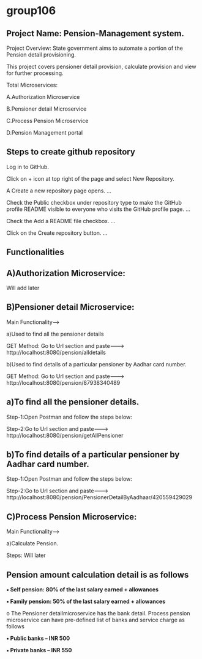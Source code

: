 # group106

Project Name: Pension-Management system.
---------------

Project Overview:
State government aims to automate a portion of the Pension detail provisioning.

This project covers pensioner detail provision, calculate provision and view for further processing.

Total Microservices:

A.Authorization Microservice

B.Pensioner detail Microservice

C.Process Pension Microservice

D.Pension Management portal

Steps to create github repository
---------------
Log in to GitHub.

Click on + icon at top right of the page and select New Repository.

A Create a new repository page opens. ...

Check the Public checkbox under repository type to make the GitHub profile README visible to everyone who visits the GitHub profile page. ...

Check the Add a README file checkbox. ...

Click on the Create repository button. ...

Functionalities
---------------

A)Authorization Microservice:
-----------------------------

Will add later

B)Pensioner detail Microservice:
--------------------------------

Main Functionality-->

a)Used to find all the pensioner details

GET Method: Go to Url section and paste---> http://localhost:8080/pension/alldetails

b)Used to find details of a particular pensioner by Aadhar card number. 

GET Method: Go to Url section and paste---> http://localhost:8080/pension/87938340489


a)To find all the pensioner details.
------------------------------------

Step-1:Open Postman and follow the steps below:
 
Step-2:Go to Url section and paste---> http://localhost:8080/pension/getAllPensioner

b)To find details of a particular pensioner by Aadhar card number.
-----------------------------------------------------------------

Step-1:Open Postman and follow the steps below:

Step-2:Go to Url section and paste---> http://localhost:8080/pension/PensionerDetailByAadhaar/420559429029

C)Process Pension Microservice:
-------------------------------

Main Functionality-->

a)Calculate Pension.

Steps: Will later

Pension amount calculation detail is as follows
------------------------------------------------
**▪ Self pension: 80% of the last salary earned + allowances**

**▪ Family pension: 50% of the last salary earned + allowances**

o The Pensioner detailmicroservice has the bank detail. Process pension microservice can have pre-defined list of banks and service charge as follows

**▪ Public banks – INR 500**

**▪ Private banks – INR 550**
 
 
 
